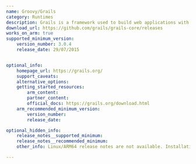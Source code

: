 ```yaml
---
name: Groovy/Grails
category: Runtimes
description: Grails is a framework used to build web applications with the Groovy programming language. The core framework is very extensible and there are numerous plugins available that provide easy integration of add-on features.
download_url: https://github.com/grails/grails-core/releases
works_on_arm: true
supported_minimum_version:
    version_number: 3.0.4
    release_date: 29/07/2015


optional_info:
    homepage_url: https://grails.org/
    support_caveats:
    alternative_options:
    getting_started_resources:
        arm_content:
        partner_content:
        official_docs: https://grails.org/download.html
    arm_recommended_minimum_version:
        version_number:
        release_date:

optional_hidden_info:
    release_notes__supported_minimum:
    release_notes__recommended_minimum:
    other_info: Linux/ARM64 release notes are not available. Installation and testing are done using released source code tar.

---
```

